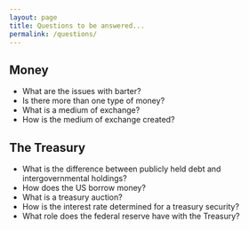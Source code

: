 ```yaml
---
layout: page
title: Questions to be answered...
permalink: /questions/
---
```


## Money

- What are the issues with barter?
- Is there more than one type of money?
- What is a medium of exchange?
- How is the medium of exchange created?


## The Treasury
- What is the difference between publicly held debt and intergovernmental holdings?
- How does the US borrow money?
- What is a treasury auction?
- How is the interest rate determined for a treasury security?
- What role does the federal reserve have with the Treasury?
